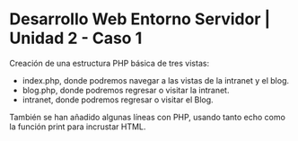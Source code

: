 # Desarrollo Web Entorno Servidor | Unidad 2 - Caso 1

Creación de una estructura PHP básica de tres vistas:

- index.php, donde podremos navegar a las vistas de la intranet y el blog.
- blog.php, donde podremos regresar o visitar la intranet.
- intranet, donde podremos regresar o visitar el Blog.


También se han añadido algunas líneas con PHP, usando tanto echo como la función print para incrustar HTML.
